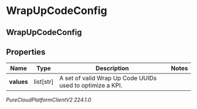 # WrapUpCodeConfig

## WrapUpCodeConfig

## Properties

|Name | Type | Description | Notes|
|------------ | ------------- | ------------- | -------------|
| **values** | list[str] | A set of valid Wrap Up Code UUIDs used to optimize a KPI. | |



_PureCloudPlatformClientV2 224.1.0_
